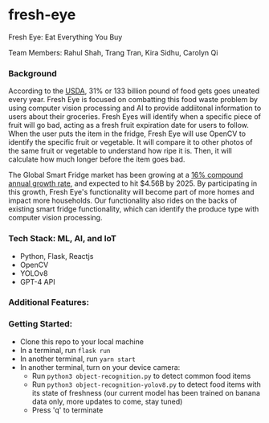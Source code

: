 # fresh-eye
Fresh Eye: Eat Everything You Buy

Team Members: Rahul Shah, Trang Tran, Kira Sidhu, Carolyn Qi

### Background
According to the [USDA](https://www.ers.usda.gov/webdocs/publications/43833/43679_eib121_summary.pdf?v=3619.3), 31% or 133 billion pound of food gets goes uneated every year. Fresh Eye is focused on combatting this food waste problem by using computer vision processing and AI to provide addiitonal information to users about their groceries. Fresh Eyes will identify when a specific piece of fruit will go bad, acting as a fresh fruit expiration date for users to follow. When the user puts the item in the fridge, Fresh Eye will use OpenCV to identify the specific fruit or vegetable. It will compare it to other photos of the same fruit or vegetable to understand how ripe it is. Then, it will calculate how much longer before the item goes bad. 

The Global Smart Fridge market has been growing at a [16% compound annual growth rate](https://www.researchandmarkets.com/report/smart-refrigerator?utm_source=BW&utm_medium=PressRelease&utm_code=9hkzxj&utm_campaign=1827649+-+Smart+Refrigerators+Global+Market+Report+2023%3a+Dawn+of+the+IoT+at+Home+Spurs+Further+Growth+in+the+Sector&utm_exec=como322prd), and expected to hit $4.56B by 2025. By participating in this growth, Fresh Eye's functionality will become part of more homes and impact more households. Our functionality also rides on the backs of existing smart fridge functionality, which can identify the produce type with computer vision processing. 

### Tech Stack: ML, AI, and IoT
- Python, Flask, Reactjs
- OpenCV
- YOLOv8
- GPT-4 API

### Additional Features:

### Getting Started:
- Clone this repo to your local machine
- In a terminal, run ```flask run```
- In another terminal, run ```yarn start```
- In another terminal, turn on your device camera:
  - Run ```python3 object-recognition.py``` to detect common food items
  - Run ```python3 object-recognition-yolov8.py``` to detect food items with its state of freshness (our current model has been trained on banana data only, more updates to come, stay tuned)
  - Press 'q' to terminate
